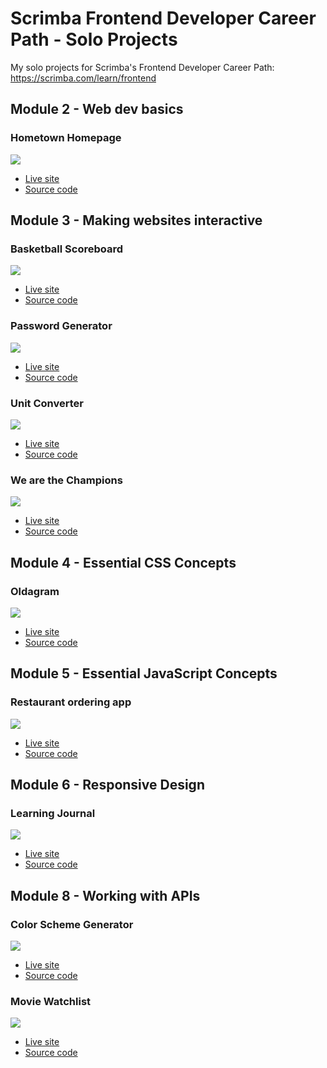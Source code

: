 # Scrimba Frontend Developer Career Path - Solo Projects

My solo projects for Scrimba's Frontend Developer Career Path: https://scrimba.com/learn/frontend

## Module 2 - Web dev basics

### Hometown Homepage

![](m2-hometown-homepage/screenshot.png)

- [Live site](https://helenchong.dev/Scrimba-Frontend-Solo-Projects/m2-hometown-homepage/)
- [Source code](https://github.com/helenclx/Scrimba-Frontend-Solo-Projects/tree/main/m2-hometown-homepage)

## Module 3 - Making websites interactive

### Basketball Scoreboard

![](m3-basketball-scoreboard/screenshot.png)

- [Live site](https://helenchong.dev/Scrimba-Frontend-Solo-Projects/m3-basketball-scoreboard/)
- [Source code](https://github.com/helenclx/Scrimba-Frontend-Solo-Projects/tree/main/m3-basketball-scoreboard)

### Password Generator

![](m3-password-generator/screenshot.png)

- [Live site](https://helenchong.dev/Scrimba-Frontend-Solo-Projects/m3-password-generator/)
- [Source code](https://github.com/helenclx/Scrimba-Frontend-Solo-Projects/tree/main/m3-password-generator)

### Unit Converter

![](m3-unit-converter/screenshot.png)

- [Live site](https://helenchong.dev/Scrimba-Frontend-Solo-Projects/m3-unit-converter/)
- [Source code](https://github.com/helenclx/Scrimba-Frontend-Solo-Projects/tree/main/m3-unit-converter)

### We are the Champions

![](m3-we-are-the-champions/screenshot.png)

- [Live site](https://helenchong.dev/Scrimba-Frontend-Solo-Projects/m3-we-are-the-champions/)
- [Source code](https://github.com/helenclx/Scrimba-Frontend-Solo-Projects/tree/main/m3-we-are-the-champions)

## Module 4 - Essential CSS Concepts

### Oldagram

![](m4-oldagram/screenshot.png)

- [Live site](https://helenchong.dev/Scrimba-Frontend-Solo-Projects/m4-oldagram/)
- [Source code](https://github.com/helenclx/Scrimba-Frontend-Solo-Projects/tree/main/m4-oldagram)

## Module 5 - Essential JavaScript Concepts

### Restaurant ordering app

![](m5-restaurant-ordering-app/screenshot.png)

- [Live site](https://helenchong.dev/Scrimba-Frontend-Solo-Projects/m5-restaurant-ordering-app/)
- [Source code](https://github.com/helenclx/Scrimba-Frontend-Solo-Projects/tree/main/m5-restaurant-ordering-app)

## Module 6 - Responsive Design

### Learning Journal

![](m6-learning-journal/screenshot.png)

- [Live site](https://helenchong.dev/Scrimba-Frontend-Solo-Projects/m6-learning-journal/)
- [Source code](https://github.com/helenclx/Scrimba-Frontend-Solo-Projects/tree/main/m6-learning-journal)

## Module 8 - Working with APIs

### Color Scheme Generator

![](m8-color-scheme-generator/screenshot.png)

- [Live site](https://helenchong.dev/Scrimba-Frontend-Solo-Projects/m8-color-scheme-generator/)
- [Source code](https://github.com/helenclx/Scrimba-Frontend-Solo-Projects/tree/main/m8-color-scheme-generator)

### Movie Watchlist

![](m8-movie-watchlist/screenshot.png)

- [Live site](https://helenchong.dev/Scrimba-Frontend-Solo-Projects/m8-movie-watchlist/)
- [Source code](https://github.com/helenclx/Scrimba-Frontend-Solo-Projects/tree/main/m8-movie-watchlist)